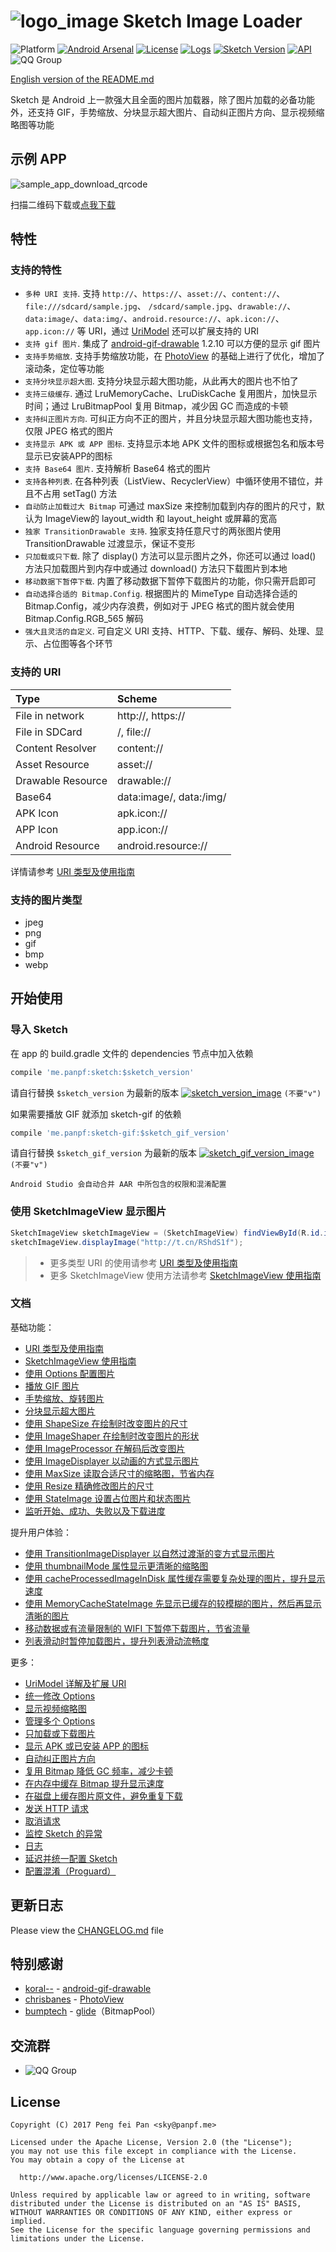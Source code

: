 # ![logo_image] Sketch Image Loader

![Platform][platform_image]
[![Android Arsenal][android_arsenal_image]][android_arsenal_link]
[![License][license_image]][license_link]
[![Logs][logs_image]][logs_link]
[![Sketch Version][sketch_version_image]][sketch_version_link]
[![API][min_api_image]][min_api_link]
![QQ Group][qq_group_image]

[English version of the README.md](README_EN.md)

Sketch 是 Android 上一款强大且全面的图片加载器，除了图片加载的必备功能外，还支持 GIF，手势缩放、分块显示超大图片、自动纠正图片方向、显示视频缩略图等功能

## 示例 APP

![sample_app_download_qrcode]

扫描二维码下载或[点我下载][sample_app_download_link]

## 特性

### 支持的特性

* `多种 URI 支持`. 支持 `http://`、`https://`、`asset://`、`content://`、`file:///sdcard/sample.jpg`、 `/sdcard/sample.jpg`、`drawable://`、`data:image/`、`data:img/`、`android.resource://`、`apk.icon://`、`app.icon://` 等 URI，通过 [UriModel] 还可以扩展支持的 URI
* `支持 gif 图片`. 集成了 [android-gif-drawable] 1.2.10 可以方便的显示 gif 图片
* `支持手势缩放`. 支持手势缩放功能，在 [PhotoView] 的基础上进行了优化，增加了滚动条，定位等功能
* `支持分块显示超大图`. 支持分块显示超大图功能，从此再大的图片也不怕了
* `支持三级缓存`. 通过 LruMemoryCache、LruDiskCache 复用图片，加快显示时间；通过 LruBitmapPool 复用 Bitmap，减少因 GC 而造成的卡顿
* `支持纠正图片方向`. 可纠正方向不正的图片，并且分块显示超大图功能也支持，仅限 JPEG 格式的图片
* `支持显示 APK 或 APP 图标`. 支持显示本地 APK 文件的图标或根据包名和版本号显示已安装APP的图标
* `支持 Base64 图片`. 支持解析 Base64 格式的图片
* `支持各种列表`. 在各种列表（ListView、RecyclerView）中循环使用不错位，并且不占用 setTag() 方法
* `自动防止加载过大 Bitmap` 可通过 maxSize 来控制加载到内存的图片的尺寸，默认为 ImageView的 layout_width 和 layout_height 或屏幕的宽高
* `独家 TransitionDrawable 支持`. 独家支持任意尺寸的两张图片使用 TransitionDrawable 过渡显示，保证不变形
* `只加载或只下载`. 除了 display() 方法可以显示图片之外，你还可以通过 load() 方法只加载图片到内存中或通过 download() 方法只下载图片到本地
* `移动数据下暂停下载`. 内置了移动数据下暂停下载图片的功能，你只需开启即可
* `自动选择合适的 Bitmap.Config`. 根据图片的 MimeType 自动选择合适的 Bitmap.Config，减少内存浪费，例如对于 JPEG 格式的图片就会使用 Bitmap.Config.RGB_565 解码
* `强大且灵活的自定义`. 可自定义 URI 支持、HTTP、下载、缓存、解码、处理、显示、占位图等各个环节

### 支持的 URI

|Type|Scheme|
|:---|:---|
|File in network|http://, https:// |
|File in SDCard|/, file:// |
|Content Resolver|content://|
|Asset Resource|asset:// |
|Drawable Resource|drawable:// |
|Base64|data:image/, data:/img/ |
|APK Icon|apk.icon:// |
|APP Icon|app.icon:// |
|Android Resource|android.resource:// |

详情请参考 [URI 类型及使用指南][uri]

### 支持的图片类型

* jpeg
* png
* gif
* bmp
* webp

## 开始使用

### 导入 Sketch

在 app 的 build.gradle 文件的 dependencies 节点中加入依赖

```groovy
compile 'me.panpf:sketch:$sketch_version'
```

请自行替换 `$sketch_version` 为最新的版本 [![sketch_version_image]][sketch_version_link] `(不要"v")`

如果需要播放 GIF 就添加 sketch-gif 的依赖

```groovy
compile 'me.panpf:sketch-gif:$sketch_gif_version'
```

请自行替换 `$sketch_gif_version` 为最新的版本 [![sketch_gif_version_image]][sketch_gif_version_link] `(不要"v")`

`Android Studio 会自动合并 AAR 中所包含的权限和混淆配置`

### 使用 SketchImageView 显示图片

```java
SketchImageView sketchImageView = (SketchImageView) findViewById(R.id.image_main);
sketchImageView.displayImage("http://t.cn/RShdS1f");
```

>* 更多类型 URI 的使用请参考 [URI 类型及使用指南][uri]
>* 更多 SketchImageView 使用方法请参考 [SketchImageView 使用指南][sketch_image_view]

### 文档

基础功能：
* [URI 类型及使用指南][uri]
* [SketchImageView 使用指南][sketch_image_view]
* [使用 Options 配置图片][options]
* [播放 GIF 图片][play_gif_image]
* [手势缩放、旋转图片][zoom]
* [分块显示超大图片][block_display]
* [使用 ShapeSize 在绘制时改变图片的尺寸][shape_size]
* [使用 ImageShaper 在绘制时改变图片的形状][image_shaper]
* [使用 ImageProcessor 在解码后改变图片][image_processor]
* [使用 ImageDisplayer 以动画的方式显示图片][image_displayer]
* [使用 MaxSize 读取合适尺寸的缩略图，节省内存][max_size]
* [使用 Resize 精确修改图片的尺寸][resize]
* [使用 StateImage 设置占位图片和状态图片][state_image]
* [监听开始、成功、失败以及下载进度][listener]

提升用户体验：
* [使用 TransitionImageDisplayer 以自然过渡渐的变方式显示图片][transition_image_displayer]
* [使用 thumbnailMode 属性显示更清晰的缩略图][thumbnail_mode]
* [使用 cacheProcessedImageInDisk 属性缓存需要复杂处理的图片，提升显示速度][cache_processed_image_in_disk]
* [使用 MemoryCacheStateImage 先显示已缓存的较模糊的图片，然后再显示清晰的图片][memory_cache_state_image]
* [移动数据或有流量限制的 WIFI 下暂停下载图片，节省流量][pause_download]
* [列表滑动时暂停加载图片，提升列表滑动流畅度][pause_load]

更多：
* [UriModel 详解及扩展 URI][uri_model]
* [统一修改 Options][options_filter]
* [显示视频缩略图][display_video_thumbnail]
* [管理多个 Options][options_manage]
* [只加载或下载图片][load_and_download]
* [显示 APK 或已安装 APP 的图标][display_apk_or_app_icon]
* [自动纠正图片方向][correct_image_orientation]
* [复用 Bitmap 降低 GC 频率，减少卡顿][bitmap_pool]
* [在内存中缓存 Bitmap 提升显示速度][memory_cache]
* [在磁盘上缓存图片原文件，避免重复下载][disk_cache]
* [发送 HTTP 请求][http_stack]
* [取消请求][cancel_request]
* [监控 Sketch 的异常][error_tracker]
* [日志][log]
* [延迟并统一配置 Sketch][initializer]
* [配置混淆（Proguard）][proguard_config]

## 更新日志

Please view the [CHANGELOG.md] file

## 特别感谢

* [koral--] - [android-gif-drawable]
* [chrisbanes] - [PhotoView]
* [bumptech] - [glide]（BitmapPool）

## 交流群

* ![QQ Group][qq_group_image]

## License
    Copyright (C) 2017 Peng fei Pan <sky@panpf.me>

    Licensed under the Apache License, Version 2.0 (the "License");
    you may not use this file except in compliance with the License.
    You may obtain a copy of the License at

      http://www.apache.org/licenses/LICENSE-2.0

    Unless required by applicable law or agreed to in writing, software
    distributed under the License is distributed on an "AS IS" BASIS,
    WITHOUT WARRANTIES OR CONDITIONS OF ANY KIND, either express or implied.
    See the License for the specific language governing permissions and
    limitations under the License.


[logo_image]: docs/res/logo.png
[platform_image]: https://img.shields.io/badge/Platform-Android-brightgreen.svg
[android_arsenal_image]: https://img.shields.io/badge/Android%20Arsenal-Sketch-orange.svg?style=true
[android_arsenal_link]: https://android-arsenal.com/details/1/4165
[license_image]: https://img.shields.io/badge/License-Apache%202-blue.svg
[license_link]: https://www.apache.org/licenses/LICENSE-2.0
[logs_image]: https://img.shields.io/github/release/panpf/sketch.svg?label=Logs&colorB=4AC41C
[logs_link]: https://github.com/panpf/sketch/releases
[sketch_version_image]: https://img.shields.io/github/release/panpf/sketch.svg?label=JCenter&colorB=4AC41C
[sketch_version_link]: https://bintray.com/panpf/maven/sketch/_latestVersion#files
[sketch_gif_version_image]: https://img.shields.io/github/release/panpf/sketch.svg?label=JCenter&colorB=4AC41C
[sketch_gif_version_link]: https://bintray.com/panpf/maven/sketch-gif/_latestVersion#files
[min_api_image]: https://img.shields.io/badge/API-16%2B-orange.svg
[min_api_link]: https://android-arsenal.com/api?level=16
[qq_group_image]: https://img.shields.io/badge/QQ%E4%BA%A4%E6%B5%81%E7%BE%A4-529630740-red.svg

[CHANGELOG.md]: CHANGELOG.md

[sample_app_download_qrcode]: docs/sketch-sample.png
[sample_app_download_link]: https://github.com/panpf/sketch/raw/master/docs/sketch-sample.apk
[UriModel]: sketch/src/main/java/me/panpf/sketch/uri/UriModel.java

[uri]: docs/wiki/uri.md
[sketch_image_view]: docs/wiki/sketch_image_view.md
[options]: docs/wiki/options.md
[options_manage]: docs/wiki/options_manage.md
[load_and_download]: docs/wiki/load_and_download.md
[play_gif_image]: docs/wiki/play_gif_image.md
[zoom]: docs/wiki/zoom.md
[block_display]: docs/wiki/block_display.md
[shape_size]: docs/wiki/shape_size.md
[image_shaper]: docs/wiki/image_shaper.md
[image_processor]: docs/wiki/image_processor.md
[image_displayer]: docs/wiki/image_displayer.md
[max_size]: docs/wiki/max_size.md
[resize]: docs/wiki/resize.md
[state_image]: docs/wiki/state_image.md

[transition_image_displayer]: docs/wiki/transition_image_displayer.md
[thumbnail_mode]: docs/wiki/thumbnail_mode.md
[cache_processed_image_in_disk]: docs/wiki/cache_processed_image_in_disk.md
[pause_download]: docs/wiki/pause_download.md
[pause_load]: docs/wiki/pause_load.md
[display_apk_or_app_icon]: docs/wiki/display_apk_or_app_icon.md
[memory_cache_state_image]: docs/wiki/memory_cache_state_image.md

[uri_model]: docs/wiki/uri_model.md
[display_video_thumbnail]: docs/wiki/display_video_thumbnail.md

[correct_image_orientation]: docs/wiki/correct_image_orientation.md
[bitmap_pool]: docs/wiki/bitmap_pool.md
[memory_cache]: docs/wiki/memory_cache.md
[disk_cache]: docs/wiki/disk_cache.md
[http_stack]: docs/wiki/http_stack.md
[listener]: docs/wiki/listener.md
[cancel_request]: docs/wiki/cancel_request.md
[error_tracker]: docs/wiki/error_tracker.md
[log]: docs/wiki/log.md
[initializer]: docs/wiki/initializer.md
[proguard_config]: docs/wiki/proguard_config.md
[options_filter]: docs/wiki/options_filter.md

[koral--]: https://github.com/koral--
[android-gif-drawable]: https://github.com/koral--/android-gif-drawable
[chrisbanes]: https://github.com/chrisbanes
[PhotoView]: https://github.com/chrisbanes/PhotoView
[bumptech]: https://github.com/bumptech
[glide]: https://github.com/bumptech/glide
